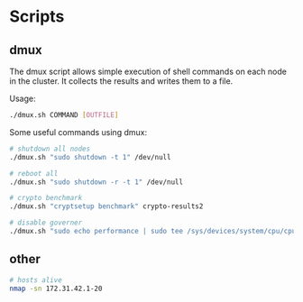 # Scripts

## dmux

The dmux script allows simple execution of shell commands on each node in the cluster. It collects the results and writes them to a file.

Usage:

```bash
./dmux.sh COMMAND [OUTFILE]
```

Some useful commands using dmux:

```bash
# shutdown all nodes
./dmux.sh "sudo shutdown -t 1" /dev/null

# reboot all
./dmux.sh "sudo shutdown -r -t 1" /dev/null

# crypto benchmark
./dmux.sh "cryptsetup benchmark" crypto-results2

# disable governer
./dmux.sh "sudo echo performance | sudo tee /sys/devices/system/cpu/cpu0/cpufreq/scaling_governor"
```


## other

```bash
# hosts alive
nmap -sn 172.31.42.1-20
```
